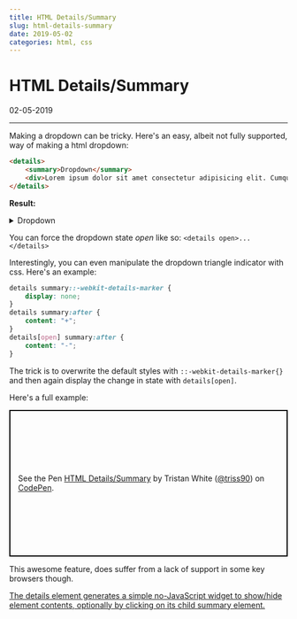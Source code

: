 ```yaml
---
title: HTML Details/Summary
slug: html-details-summary
date: 2019-05-02
categories: html, css
---
```



# HTML Details/Summary
<p class='timestamp'><time datetime='02-05-2019'>02-05-2019</time></p>
<hr>

Making a dropdown can be tricky. Here's an easy, albeit not fully supported, way of making a html dropdown:

``` html
<details>
	<summary>Dropdown</summary>
	<div>Lorem ipsum dolor sit amet consectetur adipisicing elit. Cumque impedit in consectetur facere recusandae iure voluptatem quas nostrum, harum quasi qui magni, adipisci, obcaecati esse nisi itaque doloribus ab ullam.</div>
</details>
```

**Result:**
<details>
	<summary>Dropdown</summary>
	<div>Lorem ipsum dolor sit amet consectetur adipisicing elit. Cumque impedit in consectetur facere recusandae iure voluptatem quas nostrum, harum quasi qui magni, adipisci, obcaecati esse nisi itaque doloribus ab ullam.</div>
</details>

You can force the dropdown state _open_ like so: `<details open>...</details>`

Interestingly, you can even manipulate the dropdown triangle indicator with css. Here's an example:
``` css
details summary::-webkit-details-marker {
    display: none;
}
details summary:after {
    content: "+"; 
}
details[open] summary:after {
    content: "-";
}
```

The trick is to overwrite the default styles with `::-webkit-details-marker{}` and then again display the change in state with `details[open]`.

Here's a full example:
<p class="codepen" data-height="465" data-theme-id="light" data-default-tab="result" data-user="triss90" data-slug-hash="PgrzvQ" style="height: 265px; box-sizing: border-box; display: flex; align-items: center; justify-content: center; border: 2px solid black; margin: 1em 0; padding: 1em;" data-pen-title="HTML Details/Summary">
  <span>See the Pen <a href="https://codepen.io/triss90/pen/PgrzvQ/">
  HTML Details/Summary</a> by Tristan  White (<a href="https://codepen.io/triss90">@triss90</a>)
  on <a href="https://codepen.io">CodePen</a>.</span>
</p>
<script async src="https://static.codepen.io/assets/embed/ei.js"></script>

This awesome feature, does suffer from a lack of support in some key browsers though.

<p class="ciu_embed" data-feature="details" data-periods="future_1,current,past_1,past_2" data-accessible-colours="false">
  <a href="https://caniuse.com/#feat=details">The details element generates a simple no-JavaScript widget to show/hide element contents, optionally by clicking on its child summary element.</a>
</p>

<script src="https://cdn.jsdelivr.net/gh/ireade/caniuse-embed/caniuse-embed.min.js"></script>


